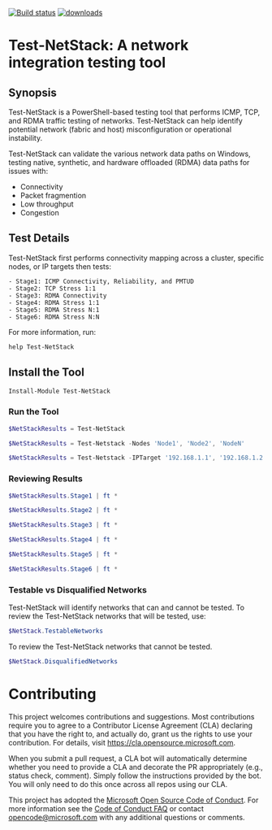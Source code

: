[![Build status](https://ci.appveyor.com/api/projects/status/7w8d0vkx55i4a9tt?svg=true)](https://ci.appveyor.com/project/MSFTCoreNet/test-netstack)
[![downloads](https://img.shields.io/powershellgallery/dt/Test-NetStack.svg?label=downloads)](https://www.powershellgallery.com/packages/Test-NetStack)

# Test-NetStack: A network integration testing tool

## Synopsis

Test-NetStack is a PowerShell-based testing tool that performs ICMP, TCP, and RDMA traffic testing of networks. Test-NetStack can help identify potential network (fabric and host) misconfiguration or operational instability.

Test-NetStack can validate the various network data paths on Windows, testing native, synthetic, and hardware offloaded (RDMA) data paths for issues with:

- Connectivity
- Packet fragmention
- Low throughput
- Congestion

## Test Details

Test-NetStack first performs connectivity mapping across a cluster, specific nodes, or IP targets then tests:

    - Stage1: ICMP Connectivity, Reliability, and PMTUD
    - Stage2: TCP Stress 1:1
    - Stage3: RDMA Connectivity
    - Stage4: RDMA Stress 1:1
    - Stage5: RDMA Stress N:1
    - Stage6: RDMA Stress N:N

For more information, run:

```PowerShell
help Test-NetStack
```

## Install the Tool

```PowerShell
Install-Module Test-NetStack
```

### Run the Tool

```PowerShell
$NetStackResults = Test-NetStack
```

```PowerShell
$NetStackResults = Test-Netstack -Nodes 'Node1', 'Node2', 'NodeN'
```

```PowerShell
$NetStackResults = Test-Netstack -IPTarget '192.168.1.1', '192.168.1.2', '192.168.1.3', '192.168.1.4'
```

### Reviewing Results

```PowerShell
$NetStackResults.Stage1 | ft *
```

```PowerShell
$NetStackResults.Stage2 | ft *
```

```PowerShell
$NetStackResults.Stage3 | ft *
```

```PowerShell
$NetStackResults.Stage4 | ft *
```

```PowerShell
$NetStackResults.Stage5 | ft *
```

```PowerShell
$NetStackResults.Stage6 | ft *
```

### Testable vs Disqualified Networks

Test-NetStack will identify networks that can and cannot be tested. To review the Test-NetStack networks that will be tested, use:

```PowerShell
$NetStack.TestableNetworks
```

To review the Test-NetStack networks that cannot be tested.

```PowerShell
$NetStack.DisqualifiedNetworks
```

###

# Contributing

This project welcomes contributions and suggestions.  Most contributions require you to agree to a
Contributor License Agreement (CLA) declaring that you have the right to, and actually do, grant us
the rights to use your contribution. For details, visit https://cla.opensource.microsoft.com.

When you submit a pull request, a CLA bot will automatically determine whether you need to provide
a CLA and decorate the PR appropriately (e.g., status check, comment). Simply follow the instructions
provided by the bot. You will only need to do this once across all repos using our CLA.

This project has adopted the [Microsoft Open Source Code of Conduct](https://opensource.microsoft.com/codeofconduct/).
For more information see the [Code of Conduct FAQ](https://opensource.microsoft.com/codeofconduct/faq/) or
contact [opencode@microsoft.com](mailto:opencode@microsoft.com) with any additional questions or comments.
